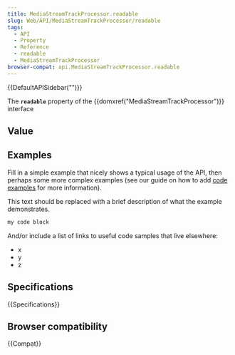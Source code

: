 ```yaml
---
title: MediaStreamTrackProcessor.readable
slug: Web/API/MediaStreamTrackProcessor/readable
tags:
  - API
  - Property
  - Reference
  - readable
  - MediaStreamTrackProcessor
browser-compat: api.MediaStreamTrackProcessor.readable
---
```

{{DefaultAPISidebar("")}}

The **`readable`** property of the {{domxref("MediaStreamTrackProcessor")}} interface 

## Value



## Examples

Fill in a simple example that nicely shows a typical usage of the API, then perhaps some more complex examples (see our guide on how to add [code examples](/en-US/docs/MDN/Contribute/Structures/Code_examples) for more information).

This text should be replaced with a brief description of what the example demonstrates.

```js
my code block
```

And/or include a list of links to useful code samples that live elsewhere:

*   x
*   y
*   z

## Specifications

{{Specifications}}

## Browser compatibility

{{Compat}}



